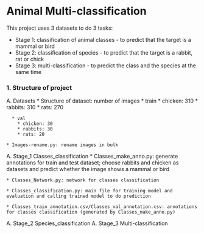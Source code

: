 # Animal Multi-classification

This project uses 3 datasets to do 3 tasks:
* Stage 1: classification of animal classes - to predict that the target is a mammal or bird
* Stage 2: classification of species - to predict that the target is a rabbit, rat or chick
* Stage 3: multi-classification - to predict the class and the species at the same time

### 1. Structure of project
A. Datasets
    * Structure of dataset: number of images
      * train
        * chicken: 310
        * rabbits: 310
        * rats: 270
        
      * val
        * chicken: 30
        * rabbits: 30
        * rats: 20
        
    * Images-rename.py: rename images in bulk
    
A. Stage_1 Classes_classification
    * Classes_make_anno.py: generate annotations for train and test dataset; choose rabbits and chicken as datasets and predict whether the image shows a mammal or bird

    * Classes_Network.py: network for classes classification

    * Classes_classification.py: main file for training model and evaluation and calling trained model to do prediction

    * Classes_train_annotation.csv/Classes_val_annotation.csv: annotations for classes classification (generated by Classes_make_anno.py)

A. Stage_2 Species_classification
A. Stage_3 Multi-classification